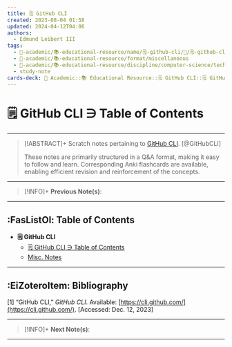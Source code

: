 ```yaml
---
title: 🗒️ GitHub CLI
created: 2023-08-04 01:58
updated: 2024-04-12T04:06
authors:
  - Edmund Leibert III
tags:
  - 🔴-academic/📚-educational-resource/name/🗒️-github-cli/🔖/🗒️-github-cli-∋-table-of-contents
  - 🔴-academic/📚-educational-resource/format/miscellaneous
  - 🔴-academic/📚-educational-resource/discipline/computer-science/technology/github-cli
  - study-note
cards-deck: 🔴 Academic::📚 Educational Resource::🗒️ GitHub CLI::🗒️ GitHub CLI ∋ Table of Contents
---
```


# 🗒️ GitHub CLI ∋ Table of Contents

---

> [!ABSTRACT]+ 
> Scratch notes pertaining to [GitHub CLI](https://cli.github.com/). [@GitHubCLI]
> 
> These notes are primarily structured in a Q&A format, making it easy to follow and learn. Corresponding Anki flashcards are available, enabling efficient revision and reinforcement of the concepts.

---

> [!INFO]+ 
> **Previous Note(s)**:
> 

---

## :FasListOl: Table of Contents

- **🗒️ GitHub CLI**
	- [🗒️ GitHub CLI ∋ Table of Contents](the-vault/src/🔴%20Academic/📚%20Educational%20resource/Scratch%20notes/🗒️%20GitHub%20CLI/🗒️%20GitHub%20CLI%20∋%20Table%20of%20Contents.md)
	- [Misc. Notes](the-vault/src/🔴%20Academic/📚%20Educational%20resource/Scratch%20notes/🗒️%20GitHub%20CLI/Misc.%20Notes.md)

---

## :EiZoteroItem: Bibliography

\[1\]
“GitHub CLI,” _GitHub CLI_. Available: [https://cli.github.com/](https://cli.github.com/). [Accessed: Dec. 12, 2023]

---

> [!INFO]+
> **Next Note(s)**:
> 

---
